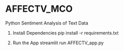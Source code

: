 # AFFECTV_MCO
Python Sentiment Analysis of Text Data

1. Install Dependencies
pip install -r requirements.txt

2. Run the App
streamlit run AFFECTV_app.py